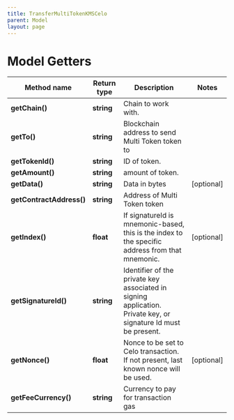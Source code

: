 ```yaml
---
title: TransferMultiTokenKMSCelo
parent: Model
layout: page
---
```


# Model Getters

Method name | Return type | Description | Notes
------------ | ------------- | ------------- | -------------
**getChain()** | **string** | Chain to work with. |
**getTo()** | **string** | Blockchain address to send Multi Token token to |
**getTokenId()** | **string** | ID of token. |
**getAmount()** | **string** | amount of token. |
**getData()** | **string** | Data in bytes | [optional]
**getContractAddress()** | **string** | Address of Multi Token token |
**getIndex()** | **float** | If signatureId is mnemonic-based, this is the index to the specific address from that mnemonic. | [optional]
**getSignatureId()** | **string** | Identifier of the private key associated in signing application. Private key, or signature Id must be present. |
**getNonce()** | **float** | Nonce to be set to Celo transaction. If not present, last known nonce will be used. | [optional]
**getFeeCurrency()** | **string** | Currency to pay for transaction gas |

